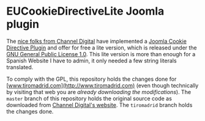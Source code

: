 EUCookieDirectiveLite Joomla plugin
===================================

The [nice folks from Channel Digital](http://www.channeldigital.co.uk/) have
implemented a [Joomla Cookie Directive
Plugin](http://www.channeldigital.co.uk/resources/joomla-cookie-directive-plugin.html)
and offer for free a lite version, which is released under the [GNU General
Public License 1.0](https://en.wikipedia.org/wiki/GNU_General_Public_License).
This lite version is more than enough for a Spanish Website I have to admin, it
only needed a few string literals translated.

To comply with the GPL, this repository holds the changes done for
[www.tiromadrid.com](http://www.tiromadrid.com) (even though technically by
visiting that web you are *already downloading the modifications*).  The
``master`` branch of this repository holds the original source code as
downloaded from [Channel Digital's
website](http://www.channeldigital.co.uk/resources/joomla-cookie-directive-plugin.html).
The ``tiromadrid`` branch holds the changes done.

